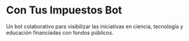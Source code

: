 # Con Tus Impuestos Bot
Un bot colaborativo para visibilizar las iniciativas en ciencia, tecnología y educación financiadas con fondos públicos. 
